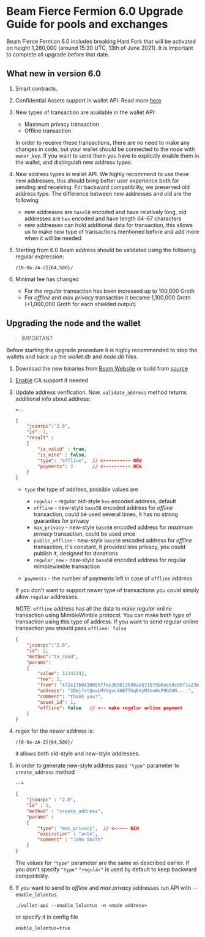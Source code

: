 # Beam Fierce Fermion 6.0 Upgrade Guide for pools and exchanges

Beam Fierce Fermion 6.0 includes breaking Hard Fork that will be activated on height 1,280,000 (around 15:30 UTC, 13th of June 2021). It is important to complete all upgrade before that date.

## What new in version 6.0 
1. Smart contracts.
1. Confidential Assets support in wallet API. Read more [here](https://github.com/BeamMW/beam/wiki/Adding-support-for-Beam-Confidential-Asset)
1. New types of transaction are available in the wallet API:
    * Maximum privacy transaction
    * Offline transaction

    In order to receive these transactions, there are no need to make any changes in code, but your wallet should be connected to the node with `owner_key`. If you want to send them you have to explicitly enable them in the wallet, and distinguish new address types.
1. New address types in wallet API. We highly recommend to use these new addresses, this should bring better user experience both for sending and receiving. For backward compatibility, we preserved old address type.
The difference between new addresses and old are the following
    * new addresses are `base58` encoded and have relatively long, old addresses are `hex` encoded and have length 64-67 characters
    * new addresses can hold additional data for transaction, this allows us to make new type of transactions mentioned before and add more when it will be needed
1. Starting from 6.0 Beam address should be validated using the following regular expression:

    ```
    /[0-9a-zA-Z]{64,500}/
    ```
1. Minimal fee has changed
    * For the _regular_ transaction has been increased up to 100,000 Groth
    * For _offline_ and _max privacy_ transaction it became 1,100,000 Groth (+1,000,000 Groth for each shielded output)


## Upgrading the node and the wallet

> IMPORTANT

 Before starting the upgrade procedure it is highly recommended to stop the wallets and back up the _wallet.db_ and _node.db_ files.

1. Download the new binaries from [Beam Website](https://beam.mw/downloads) or build from [source](https://github.com/BeamMW/beam/tree/mainnet)
1. [Enable](https://github.com/BeamMW/beam/wiki/Adding-support-for-Beam-Confidential-Asset) CA support if needed
1. Update address verification. Now, `validate_address` method returns additional info about address:

    `<--`
    ```json
    {
        "jsonrpc":"2.0", 
        "id": 1,
        "result" : 
        {
            "is_valid" : true,
            "is_mine" : false,
            "type": "offline",  // <---------- NEW
            "payments": 3       // <---------- NEW
        }
    }
    ```

    * `type` the type of address, possible values are
        * `regular` - regular old-style `hex` encoded address, default
      * `offline` - new-style `base58` encoded address for _offline_ transaction, could be used several times, it has no strong guaranties for privacy
      * `max_privacy` - new-style `base58` encoded address for _maximum privacy_ transaction, could be used once
      * `public_offline` - new-style `base58` encoded address for _offline_ transaction, it's constant, it provided less privacy, you could publish it, designed for donations
      * `regular_new` - new-style `base58` encoded address for regular mimblewimble transaction

    * `payments` - the number of payments left in case of `offline` address

    If you don't want to support newer type of transactions you could simply allow `regular` addresses.

    NOTE: `offline` address has all the data to make _regular_ online transaction using MimbleWimble protocol. You can make both type of transaction using this type of address. If you want to send regular online transaction you should pass `offline: false`
    ```json
    {
        "jsonrpc":"2.0", 
        "id": 2,
        "method":"tx_send", 
        "params":
        {
            "value": 12342342,
            "fee": 2,
            "from": "472e17b0419055ffee3b3813b98ae671579b0ac0dcd6f1a23b11a75ab148cc67",
            "address": "2DWjfstQoaLMYYgvc4NBTTGqRdyM3nvWxP9bDHN....",  // <-- offline address 
            "comment": "thank you!",
            "asset_id": 1,
            "offline": false   // <-- make regular online payment
        }
    }

1. regex for the newer address is:
    ```
    /[0-9a-zA-Z]{64,500}/
    ```
    it allows both old-style and new-style addresses.
1. in order to generate new-style address pass `"type"` parameter to `create_address` method

    `-->`
    ```json
    {
        "jsonrpc" : "2.0", 
        "id" : 1,
        "method" : "create_address", 
        "params" :
        {
            "type": "max_privacy",  // <----- NEW
            "expiration" : "auto",
            "comment" : "John Smith"
        }
    }
    ```
    The values for `"type"` parameter are the same as described earlier. If you don't specify `"type"` `"regular"` is used by default to keep backward compatibility.
1. If you want to send to _offline_ and _max privacy_ addresses run API with `--enable_lelantus`.

    ```
    ./wallet-api --enable_lelantus -n <node address>
    ```
   or specify it in config file
   ```
   enable_lelantus=true
   ```







   
 